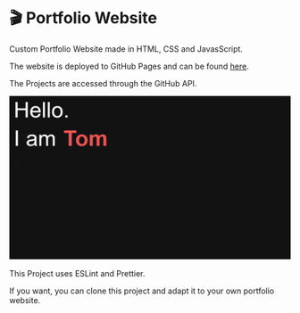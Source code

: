# :clapper: Portfolio Website

Custom Portfolio Website made in HTML, CSS and JavasScript.

The website is deployed to GitHub Pages and can be found [here](https://schmelto.github.io/Portfolio/).

The Projects are accessed through the GitHub API.

![portfolio](./assets/portfolio.gif)

This Project uses ESLint and Prettier.

If you want, you can clone this project and adapt it to your own portfolio website. 
